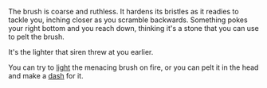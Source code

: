 The brush is coarse and ruthless. It hardens its bristles as it readies to tackle you, inching closer as you scramble backwards. Something pokes your right bottom and you reach down, thinking it's a stone that you can use to pelt the brush.

It's the lighter that siren threw at you earlier.

You can try to [light](coconutty/fire/busted.md) the menacing brush on fire, or you can pelt it in the head and make a [dash](coconutty/dash/escape.md) for it.
